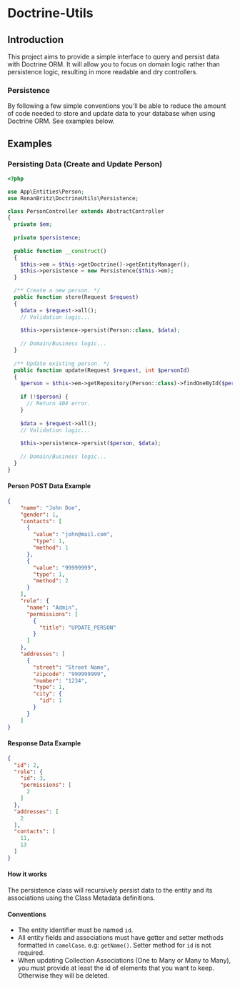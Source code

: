 # Doctrine-Utils
## Introduction
This project aims to provide a simple interface to query and persist data with Doctrine ORM. It will allow you to focus on domain logic rather than persistence logic, resulting in more readable and dry controllers.

### Persistence
By following a few simple conventions you'll be able to reduce the amount of code needed to store and update data to your database when using Doctrine ORM. See examples below.

## Examples
### Persisting Data (Create and Update Person)

```php
<?php

use App\Entities\Person;
use RenanBritz\DoctrineUtils\Persistence;

class PersonController extends AbstractController
{
  private $em;
  
  private $persistence;
  
  public function __construct()
  {
    $this->em = $this->getDoctrine()->getEntityManager();
    $this->persistence = new Persistence($this->em);
  }

  /** Create a new person. */
  public function store(Request $request)
  {
    $data = $request->all();
    // Validation logic...
    
    $this->persistence->persist(Person::class, $data);
    
    // Domain/Business logic...
  }
  
  /** Update existing person. */
  public function update(Request $request, int $personId)
  {
    $person = $this->em->getRepository(Person::class)->findOneById($personId);
    
    if (!$person) {
      // Return 404 error.
    }
    
    $data = $request->all();
    // Validation logic...
    
    $this->persistence->persist($person, $data);
    
    // Domain/Business logic...
  }
}
```

#### Person POST Data Example
```json
{
    "name": "John Doe",
    "gender": 1,
    "contacts": [
      {
        "value": "john@mail.com",
        "type": 1,
        "method": 1
      },
      {
        "value": "99999999",
        "type": 1,
        "method": 2
      }
    ],
    "role": {
      "name": "Admin",
      "permissions": [
        {
          "title": "UPDATE_PERSON"
        }
      ]
    },
    "addresses": [
      {
        "street": "Street Name",
        "zipcode": "999999999",
        "number": "1234",
        "type": 1,
        "city": {
          "id": 1
        }
      }
    ]
}
```

#### Response Data Example
```json
{
  "id": 2,
  "role": {
    "id": 3,
    "permissions": [
      2
    ]
  },
  "addresses": [
    2
  ],
  "contacts": [
    11,
    13
  ]
}
```

#### How it works
The persistence class will recursively persist data to the entity and its associations using the Class Metadata definitions.

#### Conventions
* The entity identifier must be named `id`.
* All entity fields and associations must have getter and setter methods formatted in `camelCase`. e.g: `getName()`. Setter method for `id` is not required.
* When updating Collection Associations (One to Many or Many to Many), you must provide at least the id of elements that you want to keep. Otherwise they will be deleted.
